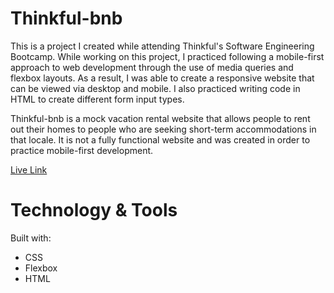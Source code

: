 # Thinkful-bnb
This is a project I created while attending Thinkful's Software Engineering Bootcamp. While working on this project, I practiced following a mobile-first approach to web development through the use of media queries and flexbox layouts. As a result, I was able to create a responsive website that can be viewed via desktop and mobile. I also practiced writing code in HTML to create different form input types.

Thinkful-bnb is a mock vacation rental website that allows people to rent out their homes to people who are seeking short-term accommodations in that locale. It is not a fully functional website and was created in order to practice mobile-first development.

[Live Link](https://jtam128.github.io/thinkful-bnb/)

# Technology & Tools
Built with:
* CSS
* Flexbox
* HTML
